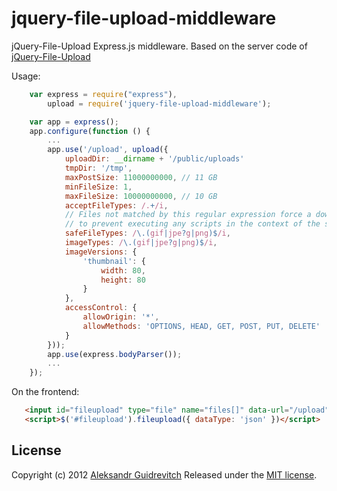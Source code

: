 jquery-file-upload-middleware
=============================

jQuery-File-Upload Express.js middleware. Based on the server code of [jQuery-File-Upload](https://github.com/blueimp/jQuery-File-Upload)

Usage:

```javascript
    var express = require("express"),
        upload = require('jquery-file-upload-middleware');

    var app = express();
    app.configure(function () {
        ...
        app.use('/upload', upload({
            uploadDir: __dirname + '/public/uploads'
            tmpDir: '/tmp',
            maxPostSize: 11000000000, // 11 GB
            minFileSize: 1,
            maxFileSize: 10000000000, // 10 GB
            acceptFileTypes: /.+/i,
            // Files not matched by this regular expression force a download dialog,
            // to prevent executing any scripts in the context of the service domain:
            safeFileTypes: /\.(gif|jpe?g|png)$/i,
            imageTypes: /\.(gif|jpe?g|png)$/i,
            imageVersions: {
                'thumbnail': {
                    width: 80,
                    height: 80
                }
            },
            accessControl: {
                allowOrigin: '*',
                allowMethods: 'OPTIONS, HEAD, GET, POST, PUT, DELETE'
            }
        }));
        app.use(express.bodyParser());
        ...
    });
```

On the frontend:

```html
   <input id="fileupload" type="file" name="files[]" data-url="/upload" multiple>
   <script>$('#fileupload').fileupload({ dataType: 'json' })</script>
```

## License
Copyright (c) 2012 [Aleksandr Guidrevitch](http://aguidrevitch.blogspot.com/)
Released under the [MIT license](http://www.opensource.org/licenses/MIT).




